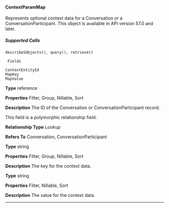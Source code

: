 #### ContextParamMap

Represents optional context data for a Conversation or a ConversationParticipant. This object is available in API version 57.0 and later.

##### Supported Calls
```
describeSObjects(), query(), retrieve()

 Fields

```
```
ContextEntityId
MapKey
MapValue

```

**Type**
reference

**Properties**
Filter, Group, Nillable, Sort

**Description**
The ID of the Conversation or ConversationParticipant record.

This field is a polymorphic relationship field.

**Relationship Type**
Lookup

**Refers To**
Conversation, ConversationParticipant

**Type**
string

**Properties**
Filter, Group, Nillable, Sort

**Description**
The key for the context data.

**Type**
string

**Properties**
Filter, Nillable, Sort

**Description**
The value for the context data.


-----
